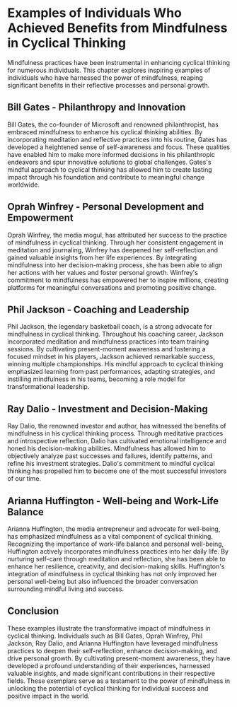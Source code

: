 Examples of Individuals Who Achieved Benefits from Mindfulness in Cyclical Thinking
===============================================================================================

Mindfulness practices have been instrumental in enhancing cyclical thinking for numerous individuals. This chapter explores inspiring examples of individuals who have harnessed the power of mindfulness, reaping significant benefits in their reflective processes and personal growth.

Bill Gates - Philanthropy and Innovation
----------------------------------------

Bill Gates, the co-founder of Microsoft and renowned philanthropist, has embraced mindfulness to enhance his cyclical thinking abilities. By incorporating meditation and reflective practices into his routine, Gates has developed a heightened sense of self-awareness and focus. These qualities have enabled him to make more informed decisions in his philanthropic endeavors and spur innovative solutions to global challenges. Gates's mindful approach to cyclical thinking has allowed him to create lasting impact through his foundation and contribute to meaningful change worldwide.

Oprah Winfrey - Personal Development and Empowerment
----------------------------------------------------

Oprah Winfrey, the media mogul, has attributed her success to the practice of mindfulness in cyclical thinking. Through her consistent engagement in meditation and journaling, Winfrey has deepened her self-reflection and gained valuable insights from her life experiences. By integrating mindfulness into her decision-making process, she has been able to align her actions with her values and foster personal growth. Winfrey's commitment to mindfulness has empowered her to inspire millions, creating platforms for meaningful conversations and promoting positive change.

Phil Jackson - Coaching and Leadership
--------------------------------------

Phil Jackson, the legendary basketball coach, is a strong advocate for mindfulness in cyclical thinking. Throughout his coaching career, Jackson incorporated meditation and mindfulness practices into team training sessions. By cultivating present-moment awareness and fostering a focused mindset in his players, Jackson achieved remarkable success, winning multiple championships. His mindful approach to cyclical thinking emphasized learning from past performances, adapting strategies, and instilling mindfulness in his teams, becoming a role model for transformational leadership.

Ray Dalio - Investment and Decision-Making
------------------------------------------

Ray Dalio, the renowned investor and author, has witnessed the benefits of mindfulness in his cyclical thinking process. Through meditative practices and introspective reflection, Dalio has cultivated emotional intelligence and honed his decision-making abilities. Mindfulness has allowed him to objectively analyze past successes and failures, identify patterns, and refine his investment strategies. Dalio's commitment to mindful cyclical thinking has propelled him to become one of the most successful investors of our time.

Arianna Huffington - Well-being and Work-Life Balance
-----------------------------------------------------

Arianna Huffington, the media entrepreneur and advocate for well-being, has emphasized mindfulness as a vital component of cyclical thinking. Recognizing the importance of work-life balance and personal well-being, Huffington actively incorporates mindfulness practices into her daily life. By nurturing self-care through meditation and reflection, she has been able to enhance her resilience, creativity, and decision-making skills. Huffington's integration of mindfulness in cyclical thinking has not only improved her personal well-being but also influenced the broader conversation surrounding mindful living and success.

Conclusion
----------

These examples illustrate the transformative impact of mindfulness in cyclical thinking. Individuals such as Bill Gates, Oprah Winfrey, Phil Jackson, Ray Dalio, and Arianna Huffington have leveraged mindfulness practices to deepen their self-reflection, enhance decision-making, and drive personal growth. By cultivating present-moment awareness, they have developed a profound understanding of their experiences, harnessed valuable insights, and made significant contributions in their respective fields. These exemplars serve as a testament to the power of mindfulness in unlocking the potential of cyclical thinking for individual success and positive impact in the world.
